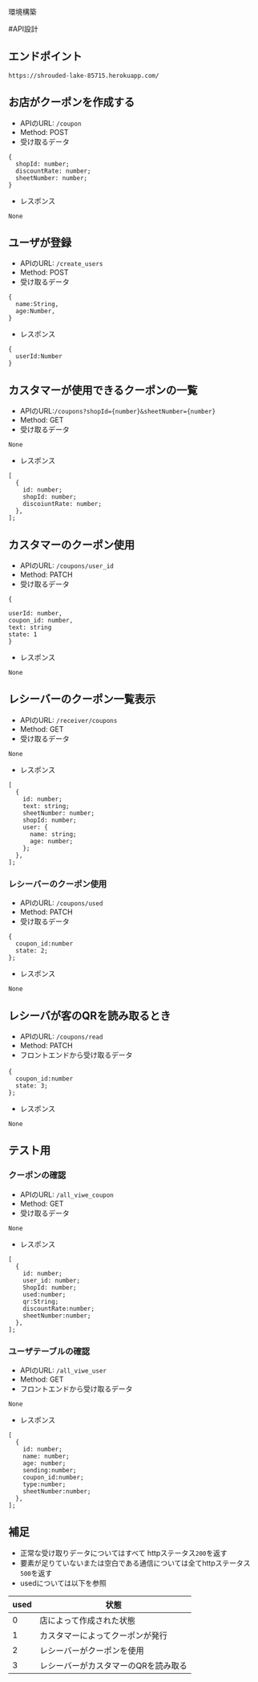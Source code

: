 環境構築




#API設計

## エンドポイント
`https://shrouded-lake-85715.herokuapp.com/`

## お店がクーポンを作成する
- APIのURL: `/coupon `
- Method: POST
- 受け取るデータ  
```
{
  shopId: number;
  discountRate: number;
  sheetNumber: number;
}
```
- レスポンス
```
None
```
## ユーザが登録
- APIのURL: `/create_users `
- Method: POST
- 受け取るデータ  
```
{
  name:String,
  age:Number,
}
```
- レスポンス
```
{
  userId:Number
}
```


## カスタマーが使用できるクーポンの一覧
- APIのURL:`/coupons?shopId={number}&sheetNumber={number}`
- Method: GET
- 受け取るデータ
```
None
```
- レスポンス
```
[
  {
    id: number;
    shopId: number;
    discoiuntRate: number;
  },
];
```
## カスタマーのクーポン使用
- APIのURL: `/coupons/user_id`
- Method: PATCH
- 受け取るデータ  
```
{

userId: number,
coupon_id: number,
text: string
state: 1
}
```
- レスポンス
```
None
```
## レシーバーのクーポン一覧表示
- APIのURL: `/receiver/coupons`
- Method: GET
- 受け取るデータ
```
None
```
- レスポンス
```
[
  {
    id: number;
    text: string;
    sheetNumber: number;
    shopId: number;
    user: {
      name: string;
      age: number;
    };
  },
];
```
### レシーバーのクーポン使用
- APIのURL: `/coupons/used`
- Method: PATCH
- 受け取るデータ    
```
{
  coupon_id:number
  state: 2;
};
```
- レスポンス
```
None
```
## レシーバが客のQRを読み取るとき
- APIのURL: `/coupons/read`
- Method: PATCH
- フロントエンドから受け取るデータ  
```
{　
  coupon_id:number
  state: 3;
};
```
- レスポンス
```
None
```



## テスト用
### クーポンの確認
- APIのURL: `/all_viwe_coupon`
- Method: GET
- 受け取るデータ  
```
None
```
- レスポンス
```
[
  {
    id: number;
    user_id: number;
    ShopId: number;
    used:number;
    qr:String;
    discountRate:number;
    sheetNumber:number;
  },
];
```

### ユーザテーブルの確認
- APIのURL: `/all_viwe_user`
- Method: GET
- フロントエンドから受け取るデータ  
```
None
```
- レスポンス
```
[
  {
    id: number;
    name: number;
    age: number;
    sending:number;
    coupon_id:number;
    type:number;
    sheetNumber:number;
  },
];
```

## 補足
- 正常な受け取りデータについてはすべて
httpステータス`200`を返す
- 要素が足りていないまたは空白である通信については全てhttpステータス`500`を返す
- usedについては以下を参照

|  used  |  状態  |
| ---- | ---- |
|  0  |  店によって作成された状態  |
|  1  |  カスタマーによってクーポンが発行  |
|  2  |  レシーバーがクーポンを使用  |
|  3  |  レシーバーがカスタマーのQRを読み取る  |
